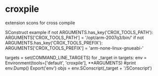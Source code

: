 croxpile
========

extension scons for cross compile


SConstruct example
if not ARGUMENTS.has_key('CROX_TOOLS_PATH'):
    ARGUMENTS['CROX_TOOLS_PATH'] = '/opt/arm-2007q3/bin/'
if not ARGUMENTS.has_key('CROX_TOOLS_PREFIX'):
    ARGUMENTS['CROX_TOOLS_PREFIX'] = 'arm-none-linux-gnueabi-'

targets = set(COMMAND_LINE_TARGETS)
for _target in targets:
    env = Environment(tools=['default', 'croxpile'], **ARGUMENTS)
    #print env.Dump()
    Export('env')
    objs = env.SConscript(_target + '/SConscript')


